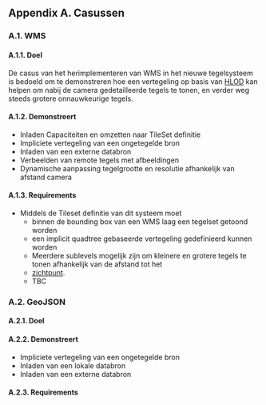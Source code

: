 ﻿## Appendix A. Casussen

### A.1. WMS

#### A.1.1. Doel

De casus van het herimplementeren van WMS in het nieuwe tegelsysteem is bedoeld om te demonstreren hoe een vertegeling
op basis van [HLOD](#hlod) kan helpen om nabij de camera gedetailleerde tegels te tonen, en verder weg steeds grotere
onnauwkeurige tegels.

#### A.1.2. Demonstreert

- Inladen Capaciteiten en omzetten naar TileSet definitie
- Impliciete vertegeling van een ongetegelde bron
- Inladen van een externe databron
- Verbeelden van remote tegels met afbeeldingen
- Dynamische aanpassing tegelgrootte en resolutie afhankelijk van afstand camera

#### A.1.3. Requirements

- Middels de Tileset definitie van dit systeem moet
    - binnen de bounding box van een WMS laag een tegelset getoond worden
    - een implicit quadtree gebaseerde vertegeling gedefinieerd kunnen worden
    - Meerdere sublevels mogelijk zijn om kleinere en grotere tegels te tonen afhankelijk van de afstand tot het 
    - [zichtpunt](#zichtpunt).
    - TBC

### A.2. GeoJSON

#### A.2.1. Doel

#### A.2.2. Demonstreert

- Impliciete vertegeling van een ongetegelde bron
- Inladen van een lokale databron
- Inladen van een externe databron

#### A.2.3. Requirements

